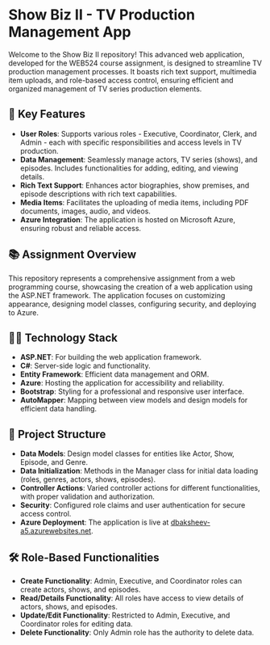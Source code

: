 # Show Biz II - TV Production Management App

Welcome to the Show Biz II repository! This advanced web application, developed for the WEB524 course assignment, is designed to streamline TV production management processes. It boasts rich text support, multimedia item uploads, and role-based access control, ensuring efficient and organized management of TV series production elements.

## 🚀 Key Features

- **User Roles**: Supports various roles - Executive, Coordinator, Clerk, and Admin - each with specific responsibilities and access levels in TV production.
- **Data Management**: Seamlessly manage actors, TV series (shows), and episodes. Includes functionalities for adding, editing, and viewing details.
- **Rich Text Support**: Enhances actor biographies, show premises, and episode descriptions with rich text capabilities.
- **Media Items**: Facilitates the uploading of media items, including PDF documents, images, audio, and videos.
- **Azure Integration**: The application is hosted on Microsoft Azure, ensuring robust and reliable access.

## 📚 Assignment Overview

This repository represents a comprehensive assignment from a web programming course, showcasing the creation of a web application using the ASP.NET framework. The application focuses on customizing appearance, designing model classes, configuring security, and deploying to Azure.

## 👨‍💻 Technology Stack

- **ASP.NET**: For building the web application framework.
- **C#**: Server-side logic and functionality.
- **Entity Framework**: Efficient data management and ORM.
- **Azure**: Hosting the application for accessibility and reliability.
- **Bootstrap**: Styling for a professional and responsive user interface.
- **AutoMapper**: Mapping between view models and design models for efficient data handling.

## 📂 Project Structure

- **Data Models**: Design model classes for entities like Actor, Show, Episode, and Genre.
- **Data Initialization**: Methods in the Manager class for initial data loading (roles, genres, actors, shows, episodes).
- **Controller Actions**: Varied controller actions for different functionalities, with proper validation and authorization.
- **Security**: Configured role claims and user authentication for secure access control.
- **Azure Deployment**: The application is live at [dbaksheev-a5.azurewebsites.net](https://dbaksheev-a5.azurewebsites.net).

## 🛠️ Role-Based Functionalities

- **Create Functionality**: Admin, Executive, and Coordinator roles can create actors, shows, and episodes.
- **Read/Details Functionality**: All roles have access to view details of actors, shows, and episodes.
- **Update/Edit Functionality**: Restricted to Admin, Executive, and Coordinator roles for editing data.
- **Delete Functionality**: Only Admin role has the authority to delete data.
